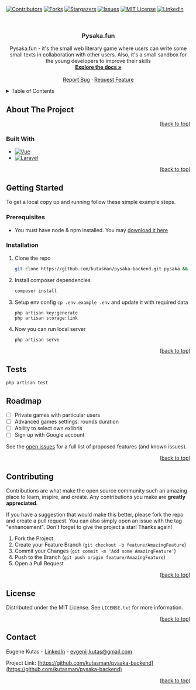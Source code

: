<!-- Improved compatibility of back to top link: See: https://github.com/othneildrew/Best-README-Template/pull/73 -->
<a name="readme-top"></a>
<!--
*** Thanks for checking out the Best-README-Template. If you have a suggestion
*** that would make this better, please fork the repo and create a pull request
*** or simply open an issue with the tag "enhancement".
*** Don't forget to give the project a star!
*** Thanks again! Now go create something AMAZING! :D
-->



<!-- PROJECT SHIELDS -->
<!--
*** I'm using markdown "reference style" links for readability.
*** Reference links are enclosed in brackets [ ] instead of parentheses ( ).
*** See the bottom of this document for the declaration of the reference variables
*** for contributors-url, forks-url, etc. This is an optional, concise syntax you may use.
*** https://www.markdownguide.org/basic-syntax/#reference-style-links
-->

[![Contributors][contributors-shield]][contributors-url]
[![Forks][forks-shield]][forks-url]
[![Stargazers][stars-shield]][stars-url]
[![Issues][issues-shield]][issues-url]
[![MIT License][license-shield]][license-url]
[![LinkedIn][linkedin-shield]][linkedin-url]


<!-- PROJECT LOGO -->
<br />
<div align="center">

[//]: # (  <a href="https://github.com/kutasman/pysaka-backend">)
[//]: # (    <img src="images/logo.png" alt="Logo" width="80" height="80">)
[//]: # (  </a>)

<h3 align="center">Pysaka.fun</h3>

  <p align="center">
    Pysaka.fun - it's the small web literary game where users can write some small texts in collaboration with other users.
    Also, it's a small sandbox for the young developers to improve their skills
    <br />
    <a href="https://github.com/kutasman/pysaka-backend"><strong>Explore the docs »</strong></a>
    <br />
    <br />
    <a href="https://github.com/kutasman/pysaka-backend/issues">Report Bug</a>
    ·
    <a href="https://github.com/kutasman/pysaka-backend/issues">Request Feature</a>
  </p>
</div>



<!-- TABLE OF CONTENTS -->
<details>
  <summary>Table of Contents</summary>
  <ol>
    <li>
      <a href="#about-the-project">About The Project</a>
      <ul>
        <li><a href="#built-with">Built With</a></li>
      </ul>
    </li>
    <li>
      <a href="#getting-started">Getting Started</a>
      <ul>
        <li><a href="#prerequisites">Prerequisites</a></li>
        <li><a href="#installation">Installation</a></li>
      </ul>
    </li>
    <li><a href="#usage">Usage</a></li>
    <li><a href="#roadmap">Roadmap</a></li>
    <li><a href="#contributing">Contributing</a></li>
    <li><a href="#license">License</a></li>
    <li><a href="#contact">Contact</a></li>
    <li><a href="#acknowledgments">Acknowledgments</a></li>
  </ol>
</details>



<!-- ABOUT THE PROJECT -->
## About The Project

[//]: # ([![Product Name Screen Shot][product-screenshot]]&#40;https://example.com&#41;)

<p align="right">(<a href="#readme-top">back to top</a>)</p>

### Built With

* [![Vue][Vue.js]][Vue-url]
* [![Laravel][Laravel.com]][Laravel-url]

<p align="right">(<a href="#readme-top">back to top</a>)</p>



<!-- GETTING STARTED -->
## Getting Started

To get a local copy up and running follow these simple example steps.

### Prerequisites

*   You must have node & npm installed. You may [download it here](https://nodejs.org/uk/download/)

### Installation

1. Clone the repo
   ```sh
   git clone https://github.com/kutasman/pysaka-backend.git pysaka && cd pysaka
   ```
2. Install composer dependencies
   ```sh
   composer install
   ```
3. Setup env config `cp .env.example .env` and update it with required data
   ```shell
   php artisan key:generate
   php artisan storage:link
   ```
4. Now you can run local server
   ```sh
   php artisan serve
   ```

<p align="right">(<a href="#readme-top">back to top</a>)</p>

## Tests
```shell
php artisan test
```

<!-- ROADMAP -->
## Roadmap

- [ ] Private games with particular users
- [ ] Advanced games settings: rounds duration
- [ ] Ability to select own exlibris
- [ ] Sign up with Google account

See the [open issues](https://github.com/kutasman/pysaka-backend/issues) for a full list of proposed features (and known issues).

<p align="right">(<a href="#readme-top">back to top</a>)</p>



<!-- CONTRIBUTING -->
## Contributing

Contributions are what make the open source community such an amazing place to learn, inspire, and create. Any contributions you make are **greatly appreciated**.

If you have a suggestion that would make this better, please fork the repo and create a pull request. You can also simply open an issue with the tag "enhancement".
Don't forget to give the project a star! Thanks again!

1. Fork the Project
2. Create your Feature Branch (`git checkout -b feature/AmazingFeature`)
3. Commit your Changes (`git commit -m 'Add some AmazingFeature'`)
4. Push to the Branch (`git push origin feature/AmazingFeature`)
5. Open a Pull Request

<p align="right">(<a href="#readme-top">back to top</a>)</p>



<!-- LICENSE -->
## License

Distributed under the MIT License. See `LICENSE.txt` for more information.

<p align="right">(<a href="#readme-top">back to top</a>)</p>



<!-- CONTACT -->
## Contact

Eugene Kutas - [LinkedIn](https://www.linkedin.com/in/eugene-kutas/) - evgenij.kutas@gmail.com

Project Link: [https://github.com/kutasman/pysaka-backend](https://github.com/kutasman/pysaka-backend)

<p align="right">(<a href="#readme-top">back to top</a>)</p>



<!-- MARKDOWN LINKS & IMAGES -->
<!-- https://www.markdownguide.org/basic-syntax/#reference-style-links -->
[contributors-shield]: https://img.shields.io/github/contributors/kutasman/pysaka-backend.svg?style=for-the-badge
[contributors-url]: https://github.com/kutasman/pysaka-backend/graphs/contributors
[forks-shield]: https://img.shields.io/github/forks/kutasman/pysaka-backend.svg?style=for-the-badge
[forks-url]: https://github.com/kutasman/pysaka-backend/network/members
[stars-shield]: https://img.shields.io/github/stars/kutasman/pysaka-backend.svg?style=for-the-badge
[stars-url]: https://github.com/kutasman/pysaka-backend/stargazers
[issues-shield]: https://img.shields.io/github/issues/kutasman/pysaka-backend.svg?style=for-the-badge
[issues-url]: https://github.com/kutasman/pysaka-backend/issues
[license-shield]: https://img.shields.io/github/license/kutasman/pysaka-backend.svg?style=for-the-badge
[license-url]: https://github.com/kutasman/pysaka-backend/blob/master/LICENSE.txt
[linkedin-shield]: https://img.shields.io/badge/-LinkedIn-black.svg?style=for-the-badge&logo=linkedin&colorB=555
[linkedin-url]: https://linkedin.com/in/eugene-kutas
[product-screenshot]: images/screenshot.png
[Next.js]: https://img.shields.io/badge/next.js-000000?style=for-the-badge&logo=nextdotjs&logoColor=white
[Next-url]: https://nextjs.org/
[React.js]: https://img.shields.io/badge/React-20232A?style=for-the-badge&logo=react&logoColor=61DAFB
[React-url]: https://reactjs.org/
[Vue.js]: https://img.shields.io/badge/Vue.js-35495E?style=for-the-badge&logo=vuedotjs&logoColor=4FC08D
[Vue-url]: https://vuejs.org/
[Angular.io]: https://img.shields.io/badge/Angular-DD0031?style=for-the-badge&logo=angular&logoColor=white
[Angular-url]: https://angular.io/
[Svelte.dev]: https://img.shields.io/badge/Svelte-4A4A55?style=for-the-badge&logo=svelte&logoColor=FF3E00
[Svelte-url]: https://svelte.dev/
[Laravel.com]: https://img.shields.io/badge/Laravel-FF2D20?style=for-the-badge&logo=laravel&logoColor=white
[Laravel-url]: https://laravel.com
[Bootstrap.com]: https://img.shields.io/badge/Bootstrap-563D7C?style=for-the-badge&logo=bootstrap&logoColor=white
[Bootstrap-url]: https://getbootstrap.com
[JQuery.com]: https://img.shields.io/badge/jQuery-0769AD?style=for-the-badge&logo=jquery&logoColor=white
[JQuery-url]: https://jquery.com 
